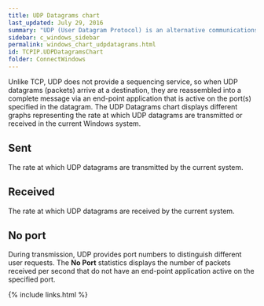 ```yaml
---
title: UDP Datagrams chart
last_updated: July 29, 2016
summary: "UDP (User Datagram Protocol) is an alternative communications protocol to the Transmission Control Protocol (TCP)."
sidebar: c_windows_sidebar
permalink: windows_chart_udpdatagrams.html
id: TCPIP.UDPDatagramsChart
folder: ConnectWindows
---
```


Unlike TCP, UDP does not provide a sequencing service, so when UDP datagrams (packets) arrive at a destination, they are reassembled into a complete message via an end-point application that is active on the port(s) specified in the datagram. The UDP Datagrams chart displays different graphs representing the rate at which UDP datagrams are transmitted or received in the current Windows system.

## Sent

The rate at which UDP datagrams are transmitted by the current system.

## Received

The rate at which UDP datagrams are received by the current system.

## No port

During transmission, UDP provides port numbers to distinguish different user requests. The **No Port** statistics displays the number of packets received per second that do not have an end-point application active on the specified port.


{% include links.html %}
